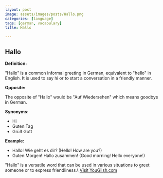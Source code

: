 ```yaml
---
layout: post
image: assets/images/posts/Hallo.png
categories: [language]
tags: [german, vocabulary]
title: Hallo

---
```


## Hallo

**Definition:**

"Hallo" is a common informal greeting in German, equivalent to "hello" in English. It is used to say hi or to start a conversation in a friendly manner.

**Opposite:**

The opposite of "Hallo" would be "Auf Wiedersehen" which means goodbye in German. 

**Synonyms:**

- Hi
- Guten Tag
- Grüß Gott

**Example:**

- Hallo! Wie geht es dir? (Hello! How are you?)
- Guten Morgen! Hallo zusammen! (Good morning! Hello everyone!) 

"Hallo" is a versatile word that can be used in various situations to greet someone or to express friendliness.\ <a id="yg-widget-0" class="youglish-widget" data-query="Hallo" data-lang="german" data-components="8412" data-auto-start="0" data-bkg-color="theme_light" data-title="How%20to%20pronounce%20Hallo%20in%20German"  rel="nofollow" href="https://youglish.com">Visit YouGlish.com</a><script async src="https://youglish.com/public/emb/widget.js" charset="utf-8"></script>